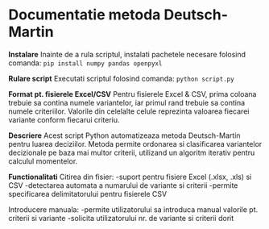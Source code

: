 # Documentatie metoda Deutsch-Martin

**Instalare**
Inainte de a rula scriptul, instalati pachetele necesare folosind comanda:
`pip install numpy pandas openpyxl`

**Rulare script**
Executati scriptul folosind comanda:
`python script.py`

**Format pt. fisierele Excel/CSV**
Pentru fisierele Excel & CSV, prima coloana trebuie sa contina numele variantelor, iar primul rand trebuie sa contina numele criteriilor. Valorile din celelalte celule reprezinta valoarea fiecarei variante conform fiecarui criteriu.

**Descriere**
Acest script Python automatizeaza metoda Deutsch-Martin pentru luarea deciziilor. Metoda permite ordonarea si clasificarea variantelor decizionale pe baza mai multor criterii, utilizand un algoritm iterativ pentru calculul momentelor.

**Functionalitati**
Citirea din fisier:
-suport pentru fisiere Excel (.xlsx, .xls) si CSV
-detectarea automata a numarului de variante si criterii
-permite specificarea delimitatorului pentru fisierele CSV

Introducere manuala:
-permite utilizatorului sa introduca manual valorile pt. criterii si variante
-solicita utilizatorului nr. de variante si criterii dorit
